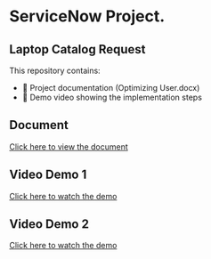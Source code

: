 # ServiceNow Project.
## Laptop Catalog Request

This repository contains:
- 📄 Project documentation (Optimizing User.docx)
- 🎥 Demo video showing the implementation steps

## Document
[Click here to view the document](https://github.com/Sivanesh0102/Laptop-Catalog/blob/main/Laptop%20Catalog.docx)

## Video Demo 1
[Click here to watch the demo]()
## Video Demo 2
[Click here to watch the demo]()
